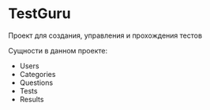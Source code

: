 # TestGuru

Проект для создания, управления и прохождения тестов

Сущности в данном проекте:
* Users
* Categories
* Questions
* Tests
* Results
